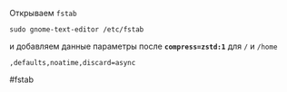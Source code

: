 Открываем `fstab`

```
sudo gnome-text-editor /etc/fstab
```

и добавляем данные параметры после **`compress=zstd:1`** для `/` и `/home`

```
,defaults,noatime,discard=async
```

#fstab
